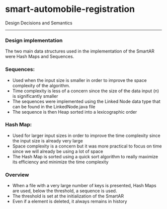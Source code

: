 # smart-automobile-registration

Design Decisions and Semantics

---

### Design implementation

The two main data structures used in the implementation of the SmartAR were Hash Maps and Sequences.

### Sequences:

* Used when the input size is smaller in order to improve the space complexity of the algorithm. 
* Time complexity is less of a concern since the size of the data input (n) is significantly smaller
* The sequences were implemented using the Linked Node data type that can be found in the LinkedNode.java file
* The sequence is then Heap sorted into a lexicographic order


### Hash Map:

* Used for larger input sizes in order to improve the time complexity since the input size is already very large
* Space complexity is a concern but it was more practical to focus on time since we will already be using a lot of space
* The Hash Map is sorted using a quick sort algorithm to really maximize its efficiency and minimize the time complexity


### Overview

* When a file with a very large number of keys is presented, Hash Maps are used, below the threshold, a sequence is used.
* The threshold is set at the initialization of the SmartAR
* Even if a element is deleted, it always remains in history
